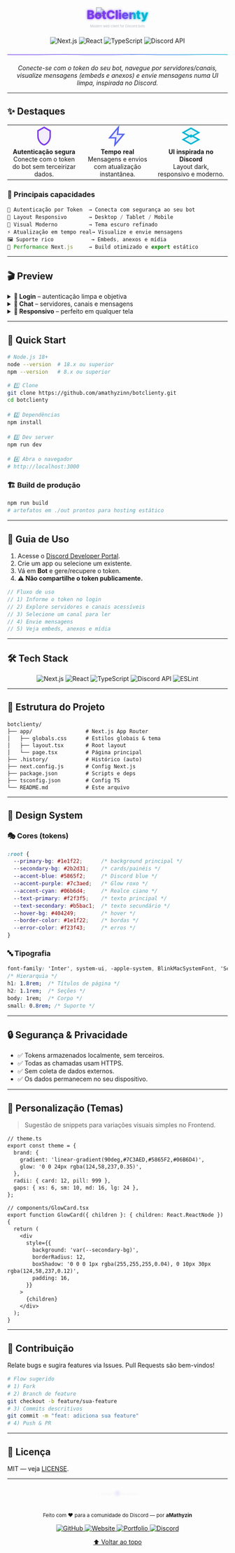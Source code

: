 <div align="center">

<!-- =====================  HERO  ===================== -->

<!-- Animated Gradient Title with Logo -->

<svg width="100%" height="140" viewBox="0 0 1200 140" xmlns="http://www.w3.org/2000/svg" role="img" aria-label="BotClienty">
  <defs>
    <linearGradient id="grad" x1="0%" y1="0%" x2="100%" y2="0%">
      <stop offset="0%" stop-color="#7C3AED">
        <animate attributeName="offset" values="0;1;0" dur="8s" repeatCount="indefinite"/>
      </stop>
      <stop offset="50%" stop-color="#5865F2">
        <animate attributeName="offset" values="0.5;1;0.5" dur="8s" repeatCount="indefinite"/>
      </stop>
      <stop offset="100%" stop-color="#06B6D4">
        <animate attributeName="offset" values="1;0;1" dur="8s" repeatCount="indefinite"/>
      </stop>
    </linearGradient>
    <filter id="glow" x="-50%" y="-50%" width="200%" height="200%">
      <feGaussianBlur stdDeviation="6" result="blur"/>
      <feMerge>
        <feMergeNode in="blur"/>
        <feMergeNode in="SourceGraphic"/>
      </feMerge>
    </filter>
  </defs>
  <!-- Logo Image -->
  <image x="480" y="20" width="48" height="48" href="./app/logo.webp" opacity="0.9">
    <animate attributeName="opacity" values="0.7;1;0.7" dur="3s" repeatCount="indefinite"/>
  </image>
  <text x="50%" y="60%" text-anchor="middle" font-family="Inter, system-ui, -apple-system, 'Segoe UI', sans-serif" font-size="64" font-weight="800" fill="url(#grad)" filter="url(#glow)">BotClienty</text>
  <text x="50%" y="92%" text-anchor="middle" font-family="Inter, system-ui, -apple-system, 'Segoe UI', sans-serif" font-size="18" fill="#b5bac1">Modern web client for Discord bots</text>
</svg>

<!-- Tech badges -->

<p>
  <img src="https://img.shields.io/badge/Next.js-13.5.6-000000?style=for-the-badge&logo=nextdotjs&logoColor=white" alt="Next.js">
  <img src="https://img.shields.io/badge/React-18.2.0-61DAFB?style=for-the-badge&logo=react&logoColor=0b0b0b" alt="React">
  <img src="https://img.shields.io/badge/TypeScript-5.2.2-3178C6?style=for-the-badge&logo=typescript&logoColor=white" alt="TypeScript">
  <img src="https://img.shields.io/badge/Discord-API-5865F2?style=for-the-badge&logo=discord&logoColor=white" alt="Discord API">
</p>

<!-- Animated Divider -->

<svg width="100%" height="24" viewBox="0 0 1200 24" xmlns="http://www.w3.org/2000/svg" aria-hidden="true">
  <defs>
    <linearGradient id="wave" x1="0" y1="0" x2="1" y2="0">
      <stop offset="0%" stop-color="#7C3AED"/>
      <stop offset="50%" stop-color="#5865F2"/>
      <stop offset="100%" stop-color="#06B6D4"/>
    </linearGradient>
  </defs>
  <path d="M0,12 C150,2 250,22 400,12 C550,2 650,22 800,12 C950,2 1050,22 1200,12" fill="none" stroke="url(#wave)" stroke-width="3" stroke-linecap="round">
    <animate attributeName="d" dur="6s" repeatCount="indefinite" values="
      M0,12 C150,2 250,22 400,12 C550,2 650,22 800,12 C950,2 1050,22 1200,12;
      M0,12 C150,22 250,2 400,12 C550,22 650,2 800,12 C950,22 1050,2 1200,12;
      M0,12 C150,2 250,22 400,12 C550,2 650,22 800,12 C950,2 1050,22 1200,12
    "/>
  </path>
</svg>

<p><em>Conecte-se com o token do seu bot, navegue por servidores/canais, visualize mensagens (embeds e anexos) e envie mensagens numa UI limpa, inspirada no Discord.</em></p>

</div>

---

## ✨ Destaques

<div align="center">

<table>
  <tr>
    <td align="center" width="33%">
      <!-- Icon: Shield -->
      <svg width="48" height="48" viewBox="0 0 24 24" fill="none" aria-hidden="true">
        <path d="M12 2l7 4v6c0 5-3.5 9-7 10-3.5-1-7-5-7-10V6l7-4z" stroke="#7C3AED" stroke-width="1.6" fill="rgba(124,58,237,0.08)"/>
      </svg>
      <br/>
      <b>Autenticação segura</b><br/>
      Conecte com o token do bot sem terceirizar dados.
    </td>
    <td align="center" width="33%">
      <!-- Icon: Bolt -->
      <svg width="48" height="48" viewBox="0 0 24 24" fill="none" aria-hidden="true">
        <path d="M13 2L3 14h7l-1 8 10-12h-7l1-8z" stroke="#5865F2" stroke-width="1.6" fill="rgba(88,101,242,0.10)"/>
      </svg>
      <br/>
      <b>Tempo real</b><br/>
      Mensagens e envios com atualização instantânea.
    </td>
    <td align="center" width="33%">
      <!-- Icon: Layers -->
      <svg width="48" height="48" viewBox="0 0 24 24" fill="none" aria-hidden="true">
        <path d="M12 3l9 5-9 5-9-5 9-5zm0 8l9 5-9 5-9-5 9-5z" stroke="#06B6D4" stroke-width="1.6" fill="rgba(6,182,212,0.10)"/>
      </svg>
      <br/>
      <b>UI inspirada no Discord</b><br/>
      Layout dark, responsivo e moderno.
    </td>
  </tr>
</table>

</div>

### 🌟 Principais capacidades

```ts
🔐 Autenticação por Token  → Conecta com segurança ao seu bot
📱 Layout Responsivo       → Desktop / Tablet / Mobile
🎨 Visual Moderno          → Tema escuro refinado
⚡ Atualização em tempo real→ Visualize e envie mensagens
🖼️ Suporte rico            → Embeds, anexos e mídia
🚀 Performance Next.js     → Build otimizado e export estático
```

---

## 🎬 Preview

<details>
<summary><b>🔑 Login</b> – autenticação limpa e objetiva</summary>

> Insira o token do bot e prossiga.  

![Tela de Login](./public/screenshot-token.png)

</details>

<details>
<summary><b>💬 Chat</b> – servidores, canais e mensagens</summary>

> Navegue pela guild tree, visualize embeds e anexos em tempo real. 

</details>

<details>
<summary><b>📱 Responsivo</b> – perfeito em qualquer tela</summary>

> UI adaptativa com tipografia e espaçamentos consistentes. 

</details>

---

## 🚀 Quick Start

```bash
# Node.js 18+
node --version  # 18.x ou superior
npm --version   # 8.x ou superior
```

```bash
# 1️⃣ Clone
git clone https://github.com/amathyzinn/botclienty.git
cd botclienty

# 2️⃣ Dependências
npm install

# 3️⃣ Dev server
npm run dev

# 4️⃣ Abra o navegador
# http://localhost:3000
```

### 🏗️ Build de produção

```bash
npm run build
# artefatos em ./out prontos para hosting estático
```

---

## 📖 Guia de Uso

1. Acesse o <a href="https://discord.com/developers/applications">Discord Developer Portal</a>.
2. Crie um app ou selecione um existente.
3. Vá em <b>Bot</b> e gere/recupere o token.
4. <b>⚠️ Não compartilhe o token publicamente.</b>

```ts
// Fluxo de uso
// 1) Informe o token no login
// 2) Explore servidores e canais acessíveis
// 3) Selecione um canal para ler
// 4) Envie mensagens
// 5) Veja embeds, anexos e mídia
```

---

## 🛠️ Tech Stack

<p align="center">
  <img src="https://img.shields.io/badge/Next.js-000000?style=for-the-badge&logo=nextdotjs&logoColor=white" alt="Next.js">
  <img src="https://img.shields.io/badge/React-61DAFB?style=for-the-badge&logo=react&logoColor=0b0b0b" alt="React">
  <img src="https://img.shields.io/badge/TypeScript-3178C6?style=for-the-badge&logo=typescript&logoColor=white" alt="TypeScript">
  <img src="https://img.shields.io/badge/Discord_API-5865F2?style=for-the-badge&logo=discord&logoColor=white" alt="Discord API">
  <img src="https://img.shields.io/badge/ESLint-4B32C3?style=for-the-badge&logo=eslint&logoColor=white" alt="ESLint">
</p>

---

## 📁 Estrutura do Projeto

```
botclienty/
├── app/                 # Next.js App Router
│   ├── globals.css      # Estilos globais & tema
│   ├── layout.tsx       # Root layout
│   └── page.tsx         # Página principal
├── .history/            # Histórico (auto)
├── next.config.js       # Config Next.js
├── package.json         # Scripts e deps
├── tsconfig.json        # Config TS
└── README.md            # Este arquivo
```

---

## 🎨 Design System

### 🎭 Cores (tokens)

```css
:root {
  --primary-bg: #1e1f22;      /* background principal */
  --secondary-bg: #2b2d31;    /* cards/painéis */
  --accent-blue: #5865f2;     /* Discord blue */
  --accent-purple: #7c3aed;   /* Glow roxo */
  --accent-cyan: #06b6d4;     /* Realce ciano */
  --text-primary: #f2f3f5;    /* texto principal */
  --text-secondary: #b5bac1;  /* texto secundário */
  --hover-bg: #404249;        /* hover */
  --border-color: #1e1f22;    /* bordas */
  --error-color: #f23f43;     /* erros */
}
```

### 🔤 Tipografia

```css
font-family: 'Inter', system-ui, -apple-system, BlinkMacSystemFont, 'Segoe UI', sans-serif;
/* Hierarquia */
h1: 1.8rem;  /* Títulos de página */
h2: 1.1rem;  /* Seções */
body: 1rem;  /* Corpo */
small: 0.8rem; /* Suporte */
```

---

## 🔒 Segurança & Privacidade

* ✅ Tokens armazenados localmente, sem terceiros.
* ✅ Todas as chamadas usam HTTPS.
* ✅ Sem coleta de dados externos.
* ✅ Os dados permanecem no seu dispositivo.

---

## 🧩 Personalização (Temas)

> Sugestão de snippets para variações visuais simples no Frontend.

```tsx
// theme.ts
export const theme = {
  brand: {
    gradient: 'linear-gradient(90deg,#7C3AED,#5865F2,#06B6D4)',
    glow: '0 0 24px rgba(124,58,237,0.35)',
  },
  radii: { card: 12, pill: 999 },
  gaps: { xs: 6, sm: 10, md: 16, lg: 24 },
};
```

```tsx
// components/GlowCard.tsx
export function GlowCard({ children }: { children: React.ReactNode }) {
  return (
    <div
      style={{
        background: 'var(--secondary-bg)',
        borderRadius: 12,
        boxShadow: '0 0 0 1px rgba(255,255,255,0.04), 0 10px 30px rgba(124,58,237,0.12)',
        padding: 16,
      }}
    >
      {children}
    </div>
  );
}
```

---

## 🤝 Contribuição

Relate bugs e sugira features via Issues. Pull Requests são bem-vindos!

```bash
# Flow sugerido
# 1) Fork
# 2) Branch de feature
git checkout -b feature/sua-feature
# 3) Commits descritivos
git commit -m "feat: adiciona sua feature"
# 4) Push & PR
```

---

## 📄 Licença

MIT — veja <a href="./LICENSE">LICENSE</a>.

---

<div align="center">

<!-- Star Me callout with subtle animation -->

<svg width="100%" height="90" viewBox="0 0 1200 90" xmlns="http://www.w3.org/2000/svg" role="img" aria-label="Star this project">
  <defs>
    <radialGradient id="pulse" cx="50%" cy="50%" r="50%">
      <stop offset="0%" stop-color="rgba(124,58,237,0.35)"/>
      <stop offset="100%" stop-color="rgba(124,58,237,0)"/>
    </radialGradient>
  </defs>
  <circle cx="600" cy="45" r="22" fill="url(#pulse)">
    <animate attributeName="r" values="18;26;18" dur="2.6s" repeatCount="indefinite"/>
    <animate attributeName="opacity" values="0.6;0.2;0.6" dur="2.6s" repeatCount="indefinite"/>
  </circle>
  <text x="50%" y="55" text-anchor="middle" font-family="Inter, system-ui, -apple-system, 'Segoe UI', sans-serif" font-size="18" fill="#f2f3f5">⭐ Curtiu? Dê uma estrela!</text>
</svg>

<p><sub>Feito com ❤️ para a comunidade do Discord — por <b>aMathyzin</b></sub></p>

<p>
  <a href="https://github.com/aMathyzinn">
    <img src="https://img.shields.io/badge/GitHub-aMathyzinn-181717?style=for-the-badge&logo=github&logoColor=white" alt="GitHub">
  </a>
  <a href="https://amathyzin.com.br">
    <img src="https://img.shields.io/badge/Website-amathyzin.com.br-5865F2?style=for-the-badge&logo=globe&logoColor=white" alt="Website">
  </a>
  <a href="https://amathyzin.xyz">
    <img src="https://img.shields.io/badge/Portfolio-amathyzin.xyz-FF6B6B?style=for-the-badge&logo=vercel&logoColor=white" alt="Portfolio">
  </a>
  <a href="https://discord.gg/XXquEjp69D">
    <img src="https://img.shields.io/badge/Discord-Community-7289DA?style=for-the-badge&logo=discord&logoColor=white" alt="Discord">
  </a>
</p>

<p><a href="#-destaques">⬆️ Voltar ao topo</a></p>

</div>
